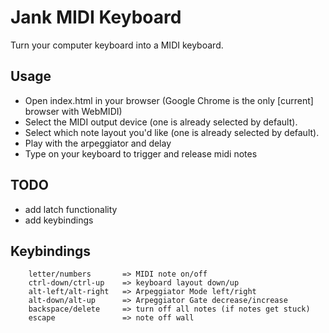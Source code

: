 
# Jank MIDI Keyboard
Turn your computer keyboard into a MIDI keyboard.

## Usage
* Open index.html in your browser (Google Chrome is the only [current] browser with WebMIDI)
* Select the MIDI output device (one is already selected by default).
* Select which note layout you'd like (one is already selected by default).
* Play with the arpeggiator and delay
* Type on your keyboard to trigger and release midi notes

## TODO
* add latch functionality
* add keybindings

## Keybindings
```
    letter/numbers       => MIDI note on/off
    ctrl-down/ctrl-up    => keyboard layout down/up
    alt-left/alt-right   => Arpeggiator Mode left/right
    alt-down/alt-up      => Arpeggiator Gate decrease/increase
    backspace/delete     => turn off all notes (if notes get stuck)
    escape               => note off wall
```
